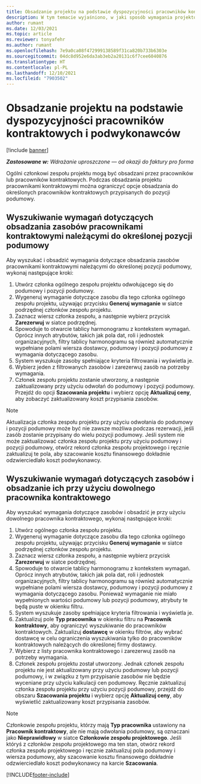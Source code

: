 ```yaml
---
title: Obsadzanie projektu na podstawie dyspozycyjności pracowników kontraktowych i podwykonawców
description: W tym temacie wyjaśniono, w jaki sposób wymagania projektów można spełniać przy użyciu dyspozycyjności pracowników kontraktowych lub podwykonawców w aplikacji Microsoft Dynamics 365 Project Operations.
author: rumant
ms.date: 12/03/2021
ms.topic: article
ms.reviewer: tonyafehr
ms.author: rumant
ms.openlocfilehash: 7e9a0ca08f472999138589f31ca820b733b6303e
ms.sourcegitcommit: 04dc8d952e6da3ab3eb2a20131c6f7cee6040876
ms.translationtype: HT
ms.contentlocale: pl-PL
ms.lasthandoff: 12/10/2021
ms.locfileid: "7903502"
---
```

# <a name="staffing-a-project-with-contract-workers-and-subcontracted-capacity"></a>Obsadzanie projektu na podstawie dyspozycyjności pracowników kontraktowych i podwykonawców

[!include [banner](../../includes/dataverse-preview.md)]

_**Zastosowane w:** Wdrażanie uproszczone — od okazji do faktury pro forma_

Ogólni członkowi zespołu projektu mogą być obsadzani przez pracowników lub pracowników kontraktowych. Podczas obsadzania projektu pracownikami kontraktowymi można ograniczyć opcje obsadzania do określonych pracowników kontraktowych przypisanych do pozycji podumowy. 

## <a name="search-for-staff-resource-requirements-with-contract-workers-that-belong-to-a-specific-subcontract-line"></a>Wyszukiwanie wymagań dotyczących obsadzania zasobów pracownikami kontraktowymi należącymi do określonej pozycji podumowy

Aby wyszukać i obsadzić wymagania dotyczące obsadzania zasobów pracownikami kontraktowymi należącymi do określonej pozycji podumowy, wykonaj następujące kroki:

1. Utwórz członka ogólnego zespołu projektu odwołującego się do podumowy i pozycji podumowy.
2. Wygeneruj wymaganie dotyczące zasobu dla tego członka ogólnego zespołu projektu, używając przycisku **Generuj wymaganie** w siatce podrzędnej członków zespołu projektu.
3. Zaznacz wiersz członka zespołu, a następnie wybierz przycisk **Zarezerwuj** w siatce podrzędnej. 
4. Spowoduje to otwarcie tablicy harmonogramu z kontekstem wymagań. Oprócz innych atrybutów, takich jak pola dat, roli i jednostek organizacyjnych, filtry tablicy harmonogramu są również automatycznie wypełniane polami wiersza dostawcy, podumowy i pozycji podumowy z wymagania dotyczącego zasobu.
5. System wyszukuje zasoby spełniające kryteria filtrowania i wyświetla je. 
6. Wybierz jeden z filtrowanych zasobów i zarezerwuj zasób na potrzeby wymagania. 
7. Członek zespołu projektu zostanie utworzony, a następnie zaktualizowany przy użyciu odwołań do podumowy i pozycji podumowy. Przejdź do opcji **Szacowania projektu** i wybierz opcję **Aktualizuj ceny**, aby zobaczyć zaktualizowany koszt przypisania zasobów. 

> [!NOTE]
> Aktualizacja członka zespołu projektu przy użyciu odwołania do podumowy i pozycji podumowy może być nie zawsze możliwa podczas rezerwacji, jeśli zasób zostanie przypisany do wielu pozycji podumowy. Jeśli system nie może zaktualizować członka zespołu projektu przy użyciu podumowy i pozycji podumowy, otwórz rekord członka zespołu projektowego i ręcznie zaktualizuj te pola, aby szacowanie kosztu finansowego dokładnie odzwierciedlało koszt podwykonawcy.

## <a name="search-for-and-staff-resource-requirements-with-any-contract-worker"></a>Wyszukiwanie wymagań dotyczących zasobów i obsadzanie ich przy użyciu dowolnego pracownika kontraktowego

Aby wyszukać wymagania dotyczące zasobów i obsadzić je przy użyciu dowolnego pracownika kontraktowego, wykonaj następujące kroki:

1. Utwórz ogólnego członka zespołu projektu.
2. Wygeneruj wymaganie dotyczące zasobu dla tego członka ogólnego zespołu projektu, używając przycisku **Generuj wymaganie** w siatce podrzędnej członków zespołu projektu.
3. Zaznacz wiersz członka zespołu, a następnie wybierz przycisk **Zarezerwuj** w siatce podrzędnej. 
4. Spowoduje to otwarcie tablicy harmonogramu z kontekstem wymagań. Oprócz innych atrybutów, takich jak pola dat, roli i jednostek organizacyjnych, filtry tablicy harmonogramu są również automatycznie wypełniane polami wiersza dostawcy, podumowy i pozycji podumowy z wymagania dotyczącego zasobu. Ponieważ wymaganie nie miało wypełnionych wartości podumowy lub pozycji podumowy, atrybuty te będą puste w okienku filtru.
5. System wyszukuje zasoby spełniające kryteria filtrowania i wyświetla je.
6. Zaktualizuj pole **Typ pracownika** w okienku filtru na **Pracownik kontraktowy**, aby ograniczyć wyszukiwanie do pracowników kontraktowych. Zaktualizuj **dostawcę** w okienku filtrów, aby wybrać dostawcę w celu ograniczenia wyszukiwania tylko do pracowników kontraktowych należących do określonej firmy dostawcy.
7. Wybierz z listy pracownika kontraktowego i zarezerwuj zasób na potrzeby wymagania.
8. Członek zespołu projektu został utworzony. Jednak członek zespołu projektu nie jest aktualizowany przy użyciu podumowy lub pozycji podumowy, i w związku z tym przypisanie zasobów nie będzie wyceniane przy użyciu kalkulacji cen podumowy. Ręcznie zaktualizuj członka zespołu projektu przy użyciu pozycji podumowy, przejdź do obszaru **Szacowania projektu** i wybierz opcję **Aktualizuj ceny**, aby wyświetlić zaktualizowany koszt przypisania zasobów.

> [!NOTE]
> Członkowie zespołu projektu, którzy mają **Typ pracownika** ustawiony na **Pracownik kontraktowy**, ale nie mają odwołania podumowy, są oznaczani jako **Nieprawidłowy** w siatce **Członkowie zespołu projektowego**. Jeśli któryś z członków zespołu projektowego ma ten stan, otwórz rekord członka zespołu projektowego i ręcznie zaktualizuj pola podumowy i wiersza podumowy, aby szacowanie kosztu finansowego dokładnie odzwierciedlało koszt podwykonawcy na karcie **Szacowania**. 


[!INCLUDE[footer-include](../../includes/footer-banner.md)]
